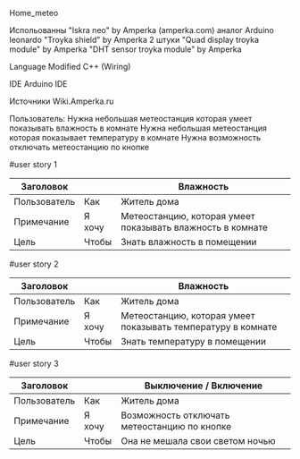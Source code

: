 Home_meteo

Испольованны 
  "Iskra neo" by Amperka (amperka.com) аналог Arduino leonardo
  "Troyka shield" by Amperka
  2 штуки "Quad display troyka module" by Amperka
  "DHT sensor troyka module" by Amperka
 
Language
Modified C++ (Wiring)

IDE 
  Arduino IDE
 
Источники
  Wiki.Amperka.ru


Пользователь:
  Нужна небольшая метеостанция которая умеет показывать влажность в комнате
  Нужна небольшая метеостанция которая показывает температуру в комнате
  Нужна возможность отключать метеостанцию по кнопке
  
#user story 1

| Заголовок    |        | Влажность                                                     |
|--------------|--------|---------------------------------------------------------------|
| Пользователь | Как    | Житель дома                                                   |
| Примечание   | Я хочу | Метеостанцию, которая умеет показывать влажность в комнате    |
| Цель         | Чтобы  | Знать влажность в помещении                                   |

#user story 2

| Заголовок    |        | Влажность                                                     |
|--------------|--------|---------------------------------------------------------------|
| Пользователь | Как    | Житель дома                                                   |
| Примечание   | Я хочу | Метеостанцию, которая умеет показывать температуру в комнате  |
| Цель         | Чтобы  | Знать температуру в помещении                                 |

#user story 3

| Заголовок    |        | Выключение / Включение                                        |
|--------------|--------|---------------------------------------------------------------|
| Пользователь | Как    | Житель дома                                                   |
| Примечание   | Я хочу | Возможность отключать метеостанцию по кнопке                  |
| Цель         | Чтобы  | Она не мешала свои светом ночью                               |
